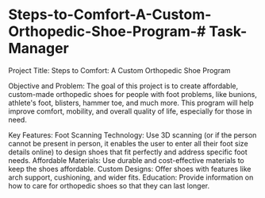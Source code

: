 # Steps-to-Comfort-A-Custom-Orthopedic-Shoe-Program-# Task-Manager
Project Title: Steps to Comfort: A Custom Orthopedic Shoe Program 

Objective and Problem: The goal of this project is to create affordable, custom-made orthopedic shoes for people with foot problems, like bunions, athlete's foot, blisters, hammer toe, and much more. This program will help improve comfort, mobility, and overall quality of life, especially for those in need. 

Key Features: 
Foot Scanning Technology: Use 3D scanning (or if the person cannot be present in person, it enables the user to enter all their foot size details online) to design shoes that fit perfectly and address specific foot needs.
Affordable Materials: Use durable and cost-effective materials to keep the shoes affordable.
Custom Designs: Offer shoes with features like arch support, cushioning, and wider fits. 
Education: Provide information on how to care for orthopedic shoes so that they can last longer. 
